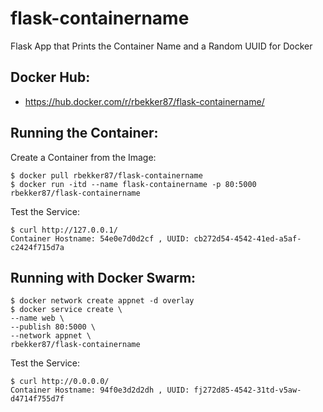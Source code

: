 # flask-containername
Flask App that Prints the Container Name and a Random UUID for Docker

## Docker Hub:
- https://hub.docker.com/r/rbekker87/flask-containername/

## Running the Container:

Create a Container from the Image:

```
$ docker pull rbekker87/flask-containername
$ docker run -itd --name flask-containername -p 80:5000 rbekker87/flask-containername
```

Test the Service:

```
$ curl http://127.0.0.1/
Container Hostname: 54e0e7d0d2cf , UUID: cb272d54-4542-41ed-a5af-c2424f715d7a
```

## Running with Docker Swarm:

```
$ docker network create appnet -d overlay
$ docker service create \
--name web \
--publish 80:5000 \
--network appnet \
rbekker87/flask-containername
```

Test the Service:

```
$ curl http://0.0.0.0/
Container Hostname: 94f0e3d2d2dh , UUID: fj272d85-4542-31td-v5aw-d4714f755d7f
```
